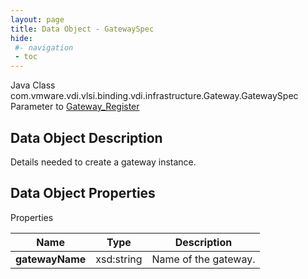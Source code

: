 ```yaml
---
layout: page
title: Data Object - GatewaySpec
hide:
 #- navigation
 - toc
---
```






Java Class
    com.vmware.vdi.vlsi.binding.vdi.infrastructure.Gateway.GatewaySpec  
Parameter to
     [Gateway_Register](vdi.infrastructure.Gateway.md#register)  

## Data Object Description 

Details needed to create a gateway instance. 

## Data Object Properties

Properties

Name |  Type |  Description   
---|---|---  
**gatewayName**|  xsd:string|  Name of the gateway.   
  
  
  

  
  

